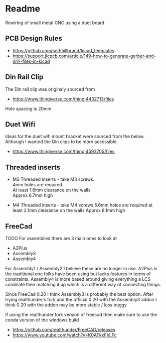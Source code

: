 # Readme

Rewiring of small metal CNC using a duet board

## PCB Design Rules

  * https://github.com/sethhillbrand/kicad_templates
  * https://support.jlcpcb.com/article/149-how-to-generate-gerber-and-drill-files-in-kicad


## Din Rail Clip

The Din rail clip was originaly sourced from

  * https://www.thingiverse.com/thing:4432713/files

Hole spacing is 20mm

## Duet Wifi

Ideas for the duet wifi mount bracket were sourced from the below.  
Although I wanted the Din clips to be more accessible.

  * https://www.thingiverse.com/thing:4593705/files

## Threaded inserts

  * M3 Threaded inserts - take M3 screws.  
    4mm holes are required.  
    At least 1.6mm clearance on the walls  
    Approx 6.7mm high

  * M4 Threaded inserts - take M4 screws
    5.6mm holes are required
    at least 2.1mm clearance on the walls
    Approx 8.1mm high

## FreeCad

TODO
For assemblies there are 3 main ones to look at

  * A2Plus
  * Assembly3
  * Assembly4

For Assembly1 / Assembly2 I believe these are no longer in use.
A2Plus is the traditional one folks have been using but lacks features in terms of constraints.
Assembly4 is more based around giving everything a LCS cordinate then matching it up which is a different way of connecting things.

Since FreeCad 0.20 I think Assembly3 is probably the best option.
After trying realthunder's fork and the official 0.20 with the Assembly3 addon
I think 0.20 with the addon may be more stable / less buggy

If using the realthunder fork version of freecad then make sure to use the conda version of the windows build

  * https://github.com/realthunder/FreeCAD/releases
  * https://www.youtube.com/watch?v=K0ATkxFhLFc

